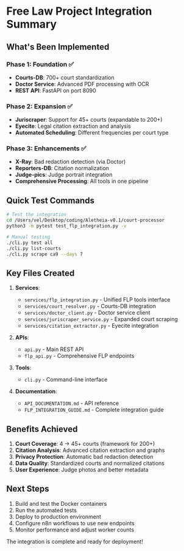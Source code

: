 # Free Law Project Integration Summary

## What's Been Implemented

### Phase 1: Foundation ✅
- **Courts-DB**: 700+ court standardization
- **Doctor Service**: Advanced PDF processing with OCR
- **REST API**: FastAPI on port 8090

### Phase 2: Expansion ✅
- **Juriscraper**: Support for 45+ courts (expandable to 200+)
- **Eyecite**: Legal citation extraction and analysis
- **Automated Scheduling**: Different frequencies per court type

### Phase 3: Enhancements ✅
- **X-Ray**: Bad redaction detection (via Doctor)
- **Reporters-DB**: Citation normalization
- **Judge-pics**: Judge portrait integration
- **Comprehensive Processing**: All tools in one pipeline

## Quick Test Commands

```bash
# Test the integration
cd /Users/vel/Desktop/coding/Aletheia-v0.1/court-processor
python3 -m pytest test_flp_integration.py -v

# Manual testing
./cli.py test all
./cli.py list-courts
./cli.py scrape ca9 --days 7
```

## Key Files Created

1. **Services**:
   - `services/flp_integration.py` - Unified FLP tools interface
   - `services/court_resolver.py` - Courts-DB integration
   - `services/doctor_client.py` - Doctor service client
   - `services/juriscraper_service.py` - Expanded court scraping
   - `services/citation_extractor.py` - Eyecite integration

2. **APIs**:
   - `api.py` - Main REST API
   - `flp_api.py` - Comprehensive FLP endpoints

3. **Tools**:
   - `cli.py` - Command-line interface

4. **Documentation**:
   - `API_DOCUMENTATION.md` - API reference
   - `FLP_INTEGRATION_GUIDE.md` - Complete integration guide

## Benefits Achieved

1. **Court Coverage**: 4 → 45+ courts (framework for 200+)
2. **Citation Analysis**: Advanced citation extraction and graphs
3. **Privacy Protection**: Automatic bad redaction detection
4. **Data Quality**: Standardized courts and normalized citations
5. **User Experience**: Judge photos and better metadata

## Next Steps

1. Build and test the Docker containers
2. Run the automated tests
3. Deploy to production environment
4. Configure n8n workflows to use new endpoints
5. Monitor performance and adjust worker counts

The integration is complete and ready for deployment!